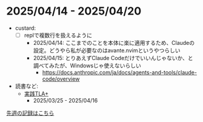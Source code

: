 # 2025/04/14 - 2025/04/20

- custard:
    - [ ] replで複数行を扱えるように
        - 2025/04/14: ここまでのことを本体に楽に適用するため、Claudeの設定。どうやら私が必要なのはavante.nvimというやつらしい
        - 2025/04/15: とりあえずClaude Codeだけでいいんじゃないか、と調べてみたが、Windowsじゃ使えないらしい
            - <https://docs.anthropic.com/ja/docs/agents-and-tools/claude-code/overview>
- 読書など:
    - [実践TLA+](https://www.shoeisha.co.jp/book/detail/9784798169163)
        - 2025/03/25 - 2025/04/16

[先週の記録はこちら](https://github.com/igrep/daily-commits/blob/263662e9e4a32a814b3b26dd2dec9ff7930b2926/yesterday.md)
